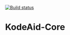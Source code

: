 [![Build status](https://ci.appveyor.com/api/projects/status/sx08nccb5blww53k/branch/master?svg=true)](https://ci.appveyor.com/project/krispenner/kodeaid-core/branch/master)

# KodeAid-Core
